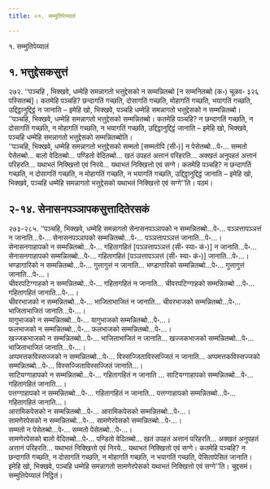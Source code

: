 ```yaml
---
title: ०१. सम्मुतिपेय्यालं

---
```

१. सम्मुतिपेय्यालं  


## १. भत्तुद्देसकसुत्तं

२७२. ‘‘पञ्चहि , भिक्खवे, धम्मेहि समन्नागतो भत्तुद्देसको न सम्मन्नितब्बो [न सम्मनितब्बो (क॰) चूळव॰ ३२६ पस्सितब्बं]। कतमेहि पञ्चहि? छन्दागतिं गच्छति, दोसागतिं गच्छति, मोहागतिं गच्छति, भयागतिं गच्छति, उद्दिट्ठानुद्दिट्ठं न जानाति – इमेहि खो, भिक्खवे, पञ्चहि धम्मेहि समन्नागतो भत्तुद्देसको न सम्मन्नितब्बो।  
‘‘पञ्चहि, भिक्खवे, धम्मेहि समन्नागतो भत्तुद्देसको सम्मन्नितब्बो। कतमेहि पञ्चहि? न छन्दागतिं गच्छति, न दोसागतिं गच्छति, न मोहागतिं गच्छति, न भयागतिं गच्छति, उद्दिट्ठानुद्दिट्ठं जानाति – इमेहि खो, भिक्खवे, पञ्चहि धम्मेहि समन्नागतो भत्तुद्देसको सम्मन्नितब्बोति।  
‘‘पञ्चहि, भिक्खवे, धम्मेहि समन्नागतो भत्तुद्देसको सम्मतो [सम्मतोपि (सी॰)] न पेसेतब्बो…पे॰… सम्मतो पेसेतब्बो… बालो वेदितब्बो… पण्डितो वेदितब्बो… खतं उपहतं अत्तानं परिहरति… अक्खतं अनुपहतं अत्तानं परिहरति… यथाभतं निक्खित्तो एवं निरये… यथाभतं निक्खित्तो एवं सग्गे। कतमेहि पञ्चहि? न छन्दागतिं गच्छति, न दोसागतिं गच्छति, न मोहागतिं गच्छति, न भयागतिं गच्छति, उद्दिट्ठानुद्दिट्ठं जानाति – इमेहि खो, भिक्खवे, पञ्चहि धम्मेहि समन्नागतो भत्तुद्देसको यथाभतं निक्खित्तो एवं सग्गे’’ति। पठमं।  


## २-१४. सेनासनपञ्ञापकसुत्तादितेरसकं

२७३-२८५. ‘‘पञ्चहि, भिक्खवे, धम्मेहि समन्नागतो सेनासनपञ्ञापको न सम्मन्नितब्बो…पे॰… पञ्ञत्तापञ्ञत्तं न जानाति…पे॰… सेनासनपञ्ञापको सम्मन्नितब्बो…पे॰… पञ्ञत्तापञ्ञत्तं जानाति…पे॰…।  
सेनासनगाहापको न सम्मन्नितब्बो…पे॰… गहितागहितं [पञ्ञत्तापञ्ञत्तं (सी॰ स्या॰ कं॰)] न जानाति…पे॰… सेनासनगाहापको सम्मन्नितब्बो…पे॰… गहितागहितं [पञ्ञत्तापञ्ञत्तं (सी॰ स्या॰ कं॰)] जानाति…पे॰…।  
भण्डागारिको न सम्मन्नितब्बो…पे॰… गुत्तागुत्तं न जानाति… भण्डागारिको सम्मन्नितब्बो…पे॰… गुत्तागुत्तं जानाति…पे॰…।  
चीवरपटिग्गाहको न सम्मन्नितब्बो…पे॰… गहितागहितं न जानाति… चीवरपटिग्गाहको सम्मन्नितब्बो …पे॰… गहितागहितं जानाति…पे॰…।  
चीवरभाजको न सम्मन्नितब्बो…पे॰… भाजिताभाजितं न जानाति… चीवरभाजको सम्मन्नितब्बो…पे॰… भाजिताभाजितं जानाति…पे॰…।  
यागुभाजको न सम्मन्नितब्बो…पे॰… यागुभाजको सम्मन्नितब्बो…पे॰…।  
फलभाजको न सम्मन्नितब्बो…पे॰… फलभाजको सम्मन्नितब्बो…पे॰…।  
खज्जकभाजको न सम्मन्नितब्बो…पे॰… भाजिताभाजितं न जानाति… खज्जकभाजको सम्मन्नितब्बो…पे॰… भाजिताभाजितं जानाति…पे॰…।  
अप्पमत्तकविस्सज्जको न सम्मन्नितब्बो…पे॰… विस्सज्जिताविस्सज्जितं न जानाति… अप्पमत्तकविस्सज्जको सम्मन्नितब्बो…पे॰… विस्सज्जिताविस्सज्जितं जानाति…।  
साटियग्गाहापको न सम्मन्नितब्बो…पे॰… गहितागहितं न जानाति … साटियग्गाहापको सम्मन्नितब्बो…पे॰… गहितागहितं जानाति…।  
पत्तग्गाहापको न सम्मन्नितब्बो…पे॰… गहितागहितं न जानाति… पत्तग्गाहापको सम्मन्नितब्बो…पे॰… गहितागहितं जानाति…।  
आरामिकपेसको न सम्मन्नितब्बो…पे॰… आरामिकपेसको सम्मन्नितब्बो…पे॰…।  
सामणेरपेसको न सम्मन्नितब्बो…पे॰… सामणेरपेसको सम्मन्नितब्बो…पे॰…।  
सम्मतो न पेसेतब्बो…पे॰… सम्मतो पेसेतब्बो…पे॰…।  
सामणेरपेसको बालो वेदितब्बो…पे॰… पण्डितो वेदितब्बो… खतं उपहतं अत्तानं परिहरति… अक्खतं अनुपहतं अत्तानं परिहरति… यथाभतं निक्खित्तो एवं निरये… यथाभतं निक्खित्तो एवं सग्गे। कतमेहि पञ्चहि? न छन्दागतिं गच्छति, न दोसागतिं गच्छति, न मोहागतिं गच्छति, न भयागतिं गच्छति, पेसितापेसितं जानाति। इमेहि खो, भिक्खवे, पञ्चहि धम्मेहि समन्नागतो सामणेरपेसको यथाभतं निक्खित्तो एवं सग्गे’’ति। चुद्दसमं।  
सम्मुतिपेय्यालं निट्ठितं।  